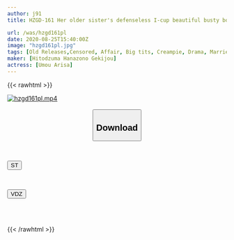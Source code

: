 ```yaml
---
author: j91
title: HZGD-161 Her older sister's defenseless I-cup beautiful busty body was so erotic that we had sex with her in secret Arisa Hanyu

url: /was/hzgd161pl
date: 2020-08-25T15:40:00Z
image: "hzgd161pl.jpg"
tags: [Old Releases,Censored, Affair, Big tits, Creampie, Drama, Married Woman, Massage, Older sister, Solowork, Titty fuck]
maker: [Hitodzuma Hanazono Gekijou]
actress: [Umou Arisa]
---
```



{{< rawhtml >}}

<div class="video" data-videoid="ReaMQvr8p8id8RL">
    <a href="javascript:;">
        <img src="/was/hzgd161pl/hzgd161pl.jpg" width="WIDTH" height="HEIGHT" alt="hzgd161pl.mp4" loading="lazy">
    </a>
</div>

<script type="text/javascript" src="https://j91.asia/asset/on-demand-st.js"></script>

<br>
  <link rel="stylesheet" href="https://j91.asia/asset/bs5.css">
  
  <center>
  <button class="btn btn-primary" type="button" data-bs-toggle="collapse" data-bs-target=".multi-collapse" aria-expanded="false" aria-controls="multiCollapseExample1 multiCollapseExample2"><h2>Download</h2></button></center>
</p>
<div class="row">
  <div class="col">
    <div class="collapse multi-collapse" id="multiCollapseExample1">
      <div class="card card-body">
	      	      <br>
<div class="buttons">  
<p><a href="https://streamtape.to/v/ReaMQvr8p8id8RL" target="_blank"><button class="btn-hover color-3"><i class="fa fa-download"></i> ST</button></a></p></div>
    </div>
  </div>
</div>
  <div class="col">
    <div class="collapse multi-collapse" id="multiCollapseExample2">
      <div class="card card-body">
	      <br>
<div class="buttons">
<p><a href="https://vidoza.net/scn2hxywus02" target="_blank"><button class="btn-hover color-1"><i class="fa fa-download"></i> VDZ</button></a></p></div>
<br><br>
      </div>
    </div>
  </div>
</div>

{{< /rawhtml >}}